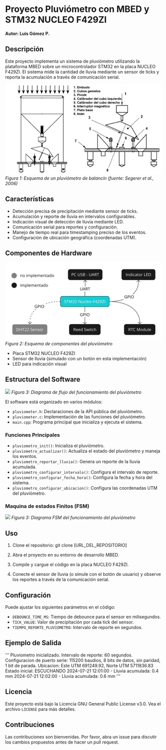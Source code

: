 # Proyecto Pluviómetro con MBED y STM32 NUCLEO F429ZI

**Autor: Luis Gómez P.**

## Descripción

Este proyecto implementa un sistema de pluviómetro utilizando la plataforma MBED sobre un microcontrolador STM32 en la placa NUCLEO F429ZI. El sistema mide la cantidad de lluvia mediante un sensor de ticks y reporta la acumulación a través de comunicación serial.

![Esquema de un pluviómetro de balancín](doc/fig/pluviometro.png)
*Figura 1: Esquema de un pluviómetro de balancín (fuente: Segerer et al., 2006)*




## Características

- Detección precisa de precipitación mediante sensor de ticks.
- Acumulación y reporte de lluvia en intervalos configurables.
- Indicación visual de detección de lluvia mediante LED.
- Comunicación serial para reportes y configuración.
- Manejo de tiempo real para timestamping preciso de los eventos.
- Configuración de ubicación geográfica (coordenadas UTM).

## Componentes de Hardware

![Esquema componentes pluviómetro](doc/fig/esquema_periferico_pluviometro.jpg)
*Figura 2: Esquema de componentes del pluviómetro*

- Placa STM32 NUCLEO F429ZI
- Sensor de lluvia (simulado con un botón en esta implementación)
- LED para indicación visual

## Estructura del Software

[![](https://mermaid.ink/img/pako:eNptkt1ugkAQhV9ls9f6Alw00dKmJqYxWq9KL6bLqhOBIcssjTU-VR-hL9ZhQfCnVzCH8x3mLBy1odTqSG8y-jI7cKze4qRQasVy_57oWYEGKdEfajx-UDL1ImT4DU4tMl8j5ZZd42rQxhTcj1RscPtsJVegdvJOmCCpg3ohBx104b1gZwVbV0NG13wvX8G9ehGw_kQDUqC4Dujlq4Be7bvGtkZjq5vKMVYlVchYU3XRuTMHeE5UCtVc1MJhYbCErPMGMay4s2Y_9cxhvaXglaRPiX9_-sUGiyAq0QtnK9kQUukeQmLL1vASsMloBwmZN1_lfLaDJRDrMgW2E2N87jPg9nAmhn1Xb9I-MDiscY-EpKUtyZ3f3Q637x4s_bn82-uV1F21xqxHOrcuB0zlJz02aKJ5Z3Ob6EhuU3D7RCfFSXzgmVaHwuiInbcj7chvdzraQFbJ5EOFGGHrID9bWvEpRSbXOU9_aeARjw?type=png)](https://mermaid-live-editor.fly.dev/edit#pako:eNptkt1ugkAQhV9ls9f6Alw00dKmJqYxWq9KL6bLqhOBIcssjTU-VR-hL9ZhQfCnVzCH8x3mLBy1odTqSG8y-jI7cKze4qRQasVy_57oWYEGKdEfajx-UDL1ImT4DU4tMl8j5ZZd42rQxhTcj1RscPtsJVegdvJOmCCpg3ohBx104b1gZwVbV0NG13wvX8G9ehGw_kQDUqC4Dujlq4Be7bvGtkZjq5vKMVYlVchYU3XRuTMHeE5UCtVc1MJhYbCErPMGMay4s2Y_9cxhvaXglaRPiX9_-sUGiyAq0QtnK9kQUukeQmLL1vASsMloBwmZN1_lfLaDJRDrMgW2E2N87jPg9nAmhn1Xb9I-MDiscY-EpKUtyZ3f3Q637x4s_bn82-uV1F21xqxHOrcuB0zlJz02aKJ5Z3Ob6EhuU3D7RCfFSXzgmVaHwuiInbcj7chvdzraQFbJ5EOFGGHrID9bWvEpRSbXOU9_aeARjw)
*Figura 3: Diagrama de flujo del funcionamiento del pluviómetro*

El software está organizado en varios módulos:

- `pluviometer.h`: Declaraciones de la API pública del pluviómetro.
- `pluviometer.c`: Implementación de las funciones del pluviómetro.
- `main.cpp`: Programa principal que inicializa y ejecuta el sistema.



### Funciones Principales

- `pluviometro_init()`: Inicializa el pluviómetro.
- `pluviometro_actualizar()`: Actualiza el estado del pluviómetro y maneja los eventos.
- `pluviometro_reportar_lluvia()`: Genera un reporte de la lluvia acumulada.
- `pluviometro_configurar_intervalo()`: Configura el intervalo de reporte.
- `pluviometro_configurar_fecha_hora()`: Configura la fecha y hora del sistema.
- `pluviometro_configurar_ubicacion()`: Configura las coordenadas UTM del pluviómetro.

### Maquina de estados Finitos (FSM)

[![](https://mermaid.ink/img/pako:eNptkk1ugzAQha9ieZ1cgEWlpLRqpKiqSLMqXUyNE6wAg8yYKo1ypK56hFystiEG0q6YeX7f_NicuMBM8ojvCvwUOWhir3FaMbYhG7-lfFUpoTDl72w-v2M2CyIU6gs0eylMq7CUpJ3Loc7k3fdY7dT-Udq6Fuoyoy3jJXZkT6ihh0beEbuqSOoWCpzyQZ7AQR0V2H4oAXaBalogyJMCQQ27xrJVQjY3K8eqqbFRpFpsRjv3Zg-vEWtLuU_vcGE3WC7FYWmI_FCJhRpbc4l0-QnjDBaLsM3l25OxJCkoAeXALrHk2j3A9RoHiye2dQYkF0KY0hRA3T0sBJl-k0V3INTQ-y_iKyWyRn3t3SW3vQdLuIJ_lnnGcMpnvJS6BJXZH_DkvCmnXJYy5ZENM9CHlKfV2frAEG6OleARaSNnXKPZ5zzaQdHYzPiZYwV7DeXV0okPmSLUvfP8C-_JBVA?type=png)](https://mermaid-live-editor.fly.dev/edit#pako:eNptkk1ugzAQha9ieZ1cgEWlpLRqpKiqSLMqXUyNE6wAg8yYKo1ypK56hFystiEG0q6YeX7f_NicuMBM8ojvCvwUOWhir3FaMbYhG7-lfFUpoTDl72w-v2M2CyIU6gs0eylMq7CUpJ3Loc7k3fdY7dT-Udq6Fuoyoy3jJXZkT6ihh0beEbuqSOoWCpzyQZ7AQR0V2H4oAXaBalogyJMCQQ27xrJVQjY3K8eqqbFRpFpsRjv3Zg-vEWtLuU_vcGE3WC7FYWmI_FCJhRpbc4l0-QnjDBaLsM3l25OxJCkoAeXALrHk2j3A9RoHiye2dQYkF0KY0hRA3T0sBJl-k0V3INTQ-y_iKyWyRn3t3SW3vQdLuIJ_lnnGcMpnvJS6BJXZH_DkvCmnXJYy5ZENM9CHlKfV2frAEG6OleARaSNnXKPZ5zzaQdHYzPiZYwV7DeXV0okPmSLUvfP8C-_JBVA)
*Figura 3: Diagrama FSM del funcionamiento del pluviómetro*





## Uso

1. Clone el repositorio:
git clone [URL_DEL_REPOSITORIO]

2. Abra el proyecto en su entorno de desarrollo MBED.

3. Compile y cargue el código en la placa NUCLEO F429ZI.

4. Conecte el sensor de lluvia (o simule con el botón de usuario) y observe los reportes a través de la comunicación serial.

## Configuración

Puede ajustar los siguientes parámetros en el código:

- `DEBOUNCE_TIME_MS`: Tiempo de debounce para el sensor en milisegundos.
- `TICK_VALUE`: Valor de precipitación por cada tick del sensor.
- `TIEMPO_REPORTE_PLUVIOMETRO`: Intervalo de reporte en segundos.

## Ejemplo de Salida
'''
    Pluviometro inicializado.
    Intervalo de reporte: 60 segundos.
    Configuracion de puerto serie: 115200 baudios, 8 bits de datos, sin paridad, 1 bit de parada.
    Ubicacion: Este UTM 691249.92, Norte UTM 5711836.83
    Estado inicial: ESCUCHANDO
    2024-07-21 12:01:00 - Lluvia acumulada: 0.4 mm
    2024-07-21 12:02:00 - Lluvia acumulada: 0.6 mm
'''


## Licencia

Este proyecto está bajo la Licencia GNU General Public License v3.0. Vea el archivo `LICENSE` para más detalles.

## Contribuciones

Las contribuciones son bienvenidas. Por favor, abra un issue para discutir los cambios propuestos antes de hacer un pull request.